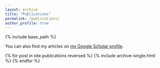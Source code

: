 ```yaml
---
layout: archive
title: "Publications"
permalink: /publications/
author_profile: true
---
```


<!-- {% if author.googlescholar %} -->

<!-- {% endif %} -->

{% include base_path %}

You can also find my articles on <a href="https://scholar.google.com/citations?user=2UdsaRUAAAAJ&hl=en">my Google Scholar profile</a>.

{% for post in site.publications reversed %}
  {% include archive-single.html %}
{% endfor %}
